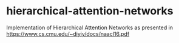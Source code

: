 # hierarchical-attention-networks
Implementation of Hierarchical Attention Networks as presented in https://www.cs.cmu.edu/~diyiy/docs/naacl16.pdf
